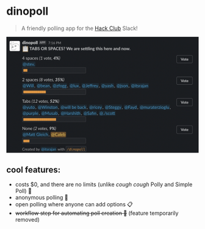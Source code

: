 # dinopoll

> A friendly polling app for the [Hack Club](https://hackclub.com) Slack!

![screenshot](img/screenshot.png)

## cool features:

- costs $0, and there are no limits (unlike _cough cough_ Polly and Simple Poll) 🚀
- anonymous polling 🙈
- open polling where anyone can add options 📋
- ~~workflow step for automating poll creation 🤖~~ (feature temporarily removed)
